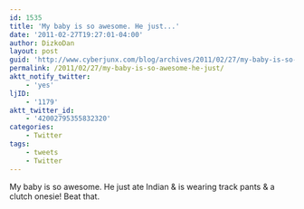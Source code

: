 ```yaml
---
id: 1535
title: 'My baby is so awesome. He just...'
date: '2011-02-27T19:27:01-04:00'
author: DizkoDan
layout: post
guid: 'http://www.cyberjunx.com/blog/archives/2011/02/27/my-baby-is-so-awesome-he-just/'
permalink: /2011/02/27/my-baby-is-so-awesome-he-just/
aktt_notify_twitter:
    - 'yes'
ljID:
    - '1179'
aktt_twitter_id:
    - '42002795355832320'
categories:
    - Twitter
tags:
    - tweets
    - Twitter
---
```


My baby is so awesome. He just ate Indian &amp; is wearing track pants &amp; a clutch onesie! Beat that.